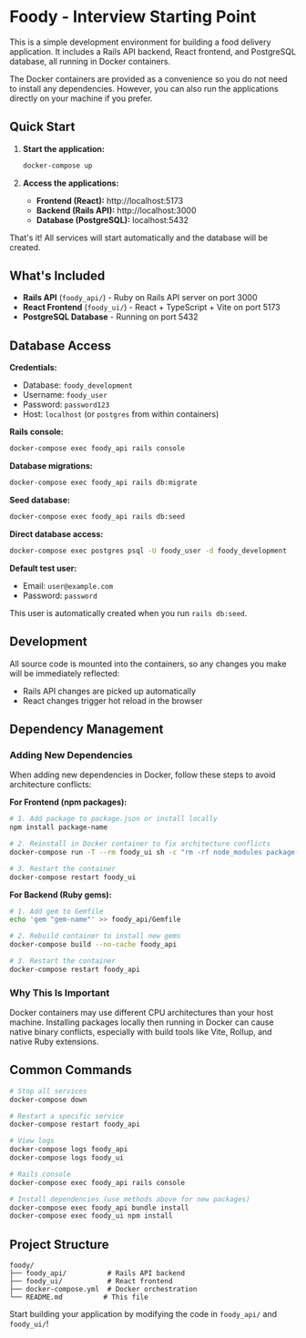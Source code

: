 # Foody - Interview Starting Point

This is a simple development environment for building a food delivery application. It includes a Rails API backend, React frontend, and PostgreSQL database, all running in Docker containers.

The Docker containers are provided as a convenience so you do not need to install any dependencies. However, you can also run the applications directly on your machine if you prefer.

## Quick Start

1. **Start the application:**
   ```bash
   docker-compose up
   ```

2. **Access the applications:**
   - **Frontend (React):** http://localhost:5173
   - **Backend (Rails API):** http://localhost:3000
   - **Database (PostgreSQL):** localhost:5432

That's it! All services will start automatically and the database will be created.

## What's Included

- **Rails API** (`foody_api/`) - Ruby on Rails API server on port 3000
- **React Frontend** (`foody_ui/`) - React + TypeScript + Vite on port 5173
- **PostgreSQL Database** - Running on port 5432

## Database Access

**Credentials:**
- Database: `foody_development`
- Username: `foody_user`
- Password: `password123`
- Host: `localhost` (or `postgres` from within containers)

**Rails console:**
```bash
docker-compose exec foody_api rails console
```

**Database migrations:**
```bash
docker-compose exec foody_api rails db:migrate
```

**Seed database:**
```bash
docker-compose exec foody_api rails db:seed
```

**Direct database access:**
```bash
docker-compose exec postgres psql -U foody_user -d foody_development
```

**Default test user:**
- Email: `user@example.com`
- Password: `password`

This user is automatically created when you run `rails db:seed`.

## Development

All source code is mounted into the containers, so any changes you make will be immediately reflected:

- Rails API changes are picked up automatically
- React changes trigger hot reload in the browser

## Dependency Management

### Adding New Dependencies

When adding new dependencies in Docker, follow these steps to avoid architecture conflicts:

**For Frontend (npm packages):**
```bash
# 1. Add package to package.json or install locally
npm install package-name

# 2. Reinstall in Docker container to fix architecture conflicts
docker-compose run -T --rm foody_ui sh -c "rm -rf node_modules package-lock.json && npm install"

# 3. Restart the container
docker-compose restart foody_ui
```

**For Backend (Ruby gems):**
```bash
# 1. Add gem to Gemfile
echo 'gem "gem-name"' >> foody_api/Gemfile

# 2. Rebuild container to install new gems
docker-compose build --no-cache foody_api

# 3. Restart the container
docker-compose restart foody_api
```

### Why This Is Important

Docker containers may use different CPU architectures than your host machine. Installing packages locally then running in Docker can cause native binary conflicts, especially with build tools like Vite, Rollup, and native Ruby extensions.

## Common Commands

```bash
# Stop all services
docker-compose down

# Restart a specific service
docker-compose restart foody_api

# View logs
docker-compose logs foody_api
docker-compose logs foody_ui

# Rails console
docker-compose exec foody_api rails console

# Install dependencies (use methods above for new packages)
docker-compose exec foody_api bundle install
docker-compose exec foody_ui npm install
```

## Project Structure

```
foody/
├── foody_api/          # Rails API backend
├── foody_ui/           # React frontend
├── docker-compose.yml  # Docker orchestration
└── README.md          # This file
```

Start building your application by modifying the code in `foody_api/` and `foody_ui/`!
